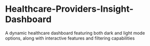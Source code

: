 # Healthcare-Providers-Insight-Dashboard
 A dynamic healthcare dashboard featuring both dark and light mode options, along with interactive features and filtering capabilities
